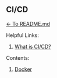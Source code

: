 ## CI/CD

[<- To README.md](../README.md)

Helpful Links:
1. [What is CI/CD?](../hotword-definitions/ci-cd.md)

Contents:
1. [Docker](./docker/index.md)